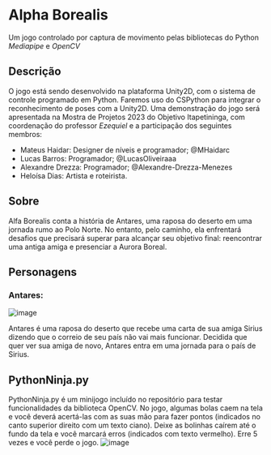 # Alpha Borealis

Um jogo controlado por captura de movimento pelas bibliotecas do Python _Mediapipe_ e _OpenCV_

## Descrição

O jogo está sendo desenvolvido na plataforma Unity2D, com o sistema de controle programado em Python. Faremos uso do CSPython para integrar o reconhecimento de poses com a Unity2D. Uma demonstração do jogo será apresentada na Mostra de Projetos 2023 do Objetivo Itapetininga, com coordenação do professor _Ezequiel_ e a participação dos seguintes membros:

- Mateus Haidar: Designer de níveis e programador; @MHaidarc
- Lucas Barros: Programador; @LucasOliveiraaa
- Alexandre Drezza: Programador; @Alexandre-Drezza-Menezes
- Heloísa Dias: Artista e roteirista.

## Sobre

Alfa Borealis conta a história de Antares, uma raposa do deserto em uma jornada rumo ao Polo Norte. No entanto, pelo caminho, ela enfrentará desafios que precisará superar para alcançar seu objetivo final: reencontrar uma antiga amiga e presenciar a Aurora Boreal.

## Personagens

### Antares:
![image](https://github.com/MHaidarc/Alpha-Borealis/assets/114187667/5346bbdb-9938-4f58-9b0c-23b1ca0c4804)

Antares é uma raposa do deserto que recebe uma carta de sua amiga Sirius dizendo que o correio de seu país não vai mais funcionar. Decidida que quer ver sua amiga de novo, Antares entra em uma jornada para o país de Sirius.

## PythonNinja.py

PythonNinja.py é um minijogo incluído no repositório para testar funcionalidades da biblioteca OpenCV. No jogo, algumas bolas caem na tela e você deverá acertá-las com as suas mão para fazer pontos (indicados no canto superior direito com um texto ciano). Deixe as bolinhas caírem até o fundo da tela e você marcará erros (indicados com texto vermelho). Erre 5 vezes e você perde o jogo.
![image](https://github.com/MHaidarc/Alpha-Borealis/assets/114187667/dceaa480-fad8-4ba9-9bdc-ce1a28af7980)
